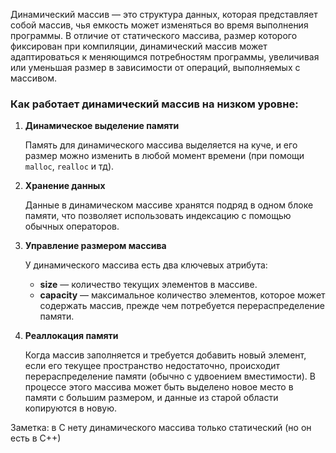 Динамический массив — это структура данных, которая представляет собой массив, чья емкость может изменяться во время выполнения программы. В отличие от статического массива, размер которого фиксирован при компиляции, динамический массив может адаптироваться к меняющимся потребностям программы, увеличивая или уменьшая размер в зависимости от операций, выполняемых с массивом.
### Как работает динамический массив на низком уровне:

1. **Динамическое выделение памяти**  

    Память для динамического массива выделяется на куче, и его размер можно изменить в любой момент времени (при помощи `malloc`, `realloc` и тд).
    
2. **Хранение данных**  

    Данные в динамическом массиве хранятся подряд в одном блоке памяти, что позволяет использовать индексацию с помощью обычных операторов.
    
3. **Управление размером массива**  

    У динамического массива есть два ключевых атрибута:
    
    - **size** — количество текущих элементов в массиве.
    - **capacity** — максимальное количество элементов, которое может содержать массив, прежде чем потребуется перераспределение памяти.

4. **Реаллокация памяти**  

    Когда массив заполняется и требуется добавить новый элемент, если его текущее пространство недостаточно, происходит перераспределение памяти (обычно с удвоением вместимости). В процессе этого массива может быть выделено новое место в памяти с большим размером, и данные из старой области копируются в новую.


Заметка: в С нету динамического массива только статический (но он есть в С++)